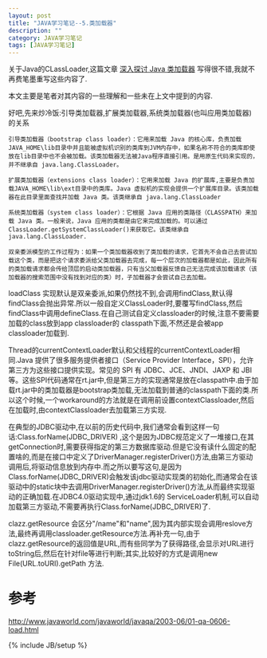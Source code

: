```yaml
---
layout: post
title: "JAVA学习笔记--5.类加载器"
description: ""
category: JAVA学习笔记
tags: [JAVA学习笔记]
---
```

关于Java的CLassLoader,这篇文章 [深入探讨 Java 类加载器](http://www.ibm.com/developerworks/cn/java/j-lo-classloader/) 写得很不错,我就不再费笔墨重写这些内容了.

本文主要是笔者对其内容的一些理解和一些未在上文中提到的内容.

好吧,先来炒冷饭:引导类加载器,扩展类加载器,系统类加载器(也叫应用类加载器) 的关系

	引导类加载器（bootstrap class loader）：它用来加载 Java 的核心库，负责加载JAVA_HOME\lib目录中并且能被虚拟机识别的类库到JVM内存中，如果名称不符合的类库即使放在lib目录中也不会被加载。该类加载器无法被Java程序直接引用。是用原生代码来实现的，并不继承自 java.lang.ClassLoader。

	扩展类加载器（extensions class loader）：它用来加载 Java 的扩展库,主要是负责加载JAVA_HOME\lib\ext目录中的类库。Java 虚拟机的实现会提供一个扩展库目录。该类加载器在此目录里面查找并加载 Java 类。该类继承自 java.lang.ClassLoader

	系统类加载器（system class loader）：它根据 Java 应用的类路径（CLASSPATH）来加载 Java 类。一般来说，Java 应用的类都是由它来完成加载的。可以通过 ClassLoader.getSystemClassLoader()来获取它。该类继承自 java.lang.ClassLoader.
	
	双亲委派模型的工作过程为：如果一个类加载器收到了类加载的请求，它首先不会自己去尝试加载这个类，而是把这个请求委派给父类加载器去完成，每一个层次的加载器都是如此，因此所有的类加载请求都会传给顶层的启动类加载器，只有当父加载器反馈自己无法完成该加载请求（该加载器的搜索范围中没有找到对应的类）时，子加载器才会尝试自己去加载。
	
loadClass 实现默认是双亲委派,如果仍然找不到,会调用findClass,默认得findClass会抛出异常.所以一般自定义ClassLoader时,要覆写findClass,然后findClass中调用defineClass.在自己测试自定义classloader的时候,注意不要需要加载的class放到app classloader的 classpath下面,不然还是会被app classloader加载到.

Thread的currentContextLoader默认和父线程的currentContextLoader相同.Java 提供了很多服务提供者接口（Service Provider Interface，SPI），允许第三方为这些接口提供实现。常见的 SPI 有 JDBC、JCE、JNDI、JAXP 和 JBI 等。这些SPI代码通常在rt.jar中,但是第三方的实现通常是放在classpath中.由于加载rt.jar中的类加载器是bootstrap类加载,无法加载到普通的classpath下面的类.所以这个时候,一个workaround的方法就是在调用前设置contextClassloader,然后在加载时,由contextClassloader去加载第三方实现.

在典型的JDBC驱动中,在以前的历史代码中,我们通常会看到这样一句话:Class.forName(JDBC_DRIVER) ,这个是因为JDBC规范定义了一堆接口,在其getConnection时,需要获得指定的第三方数据库驱动.但是它没有读什么固定的配置啥的,而是在接口中定义了DriverManager.registerDriver()方法,由第三方驱动调用后,将驱动信息放到内存中.而之所以要写这句,是因为Class.forName(JDBC_DRIVER)会触发该jdbc驱动实现类的初始化,而通常会在该驱动中的static块中去调用DriverManager.registerDriver()方法,从而最终实现驱动的正确加载.在JDBC4.0驱动实现中,通过jdk1.6的 ServiceLoader机制,可以自动加载第三方驱动,不需要再执行Class.forName(JDBC_DRIVER)了.

clazz.getResource 会区分"/name"和"name",因为其内部实现会调用reslove方法,最终再调用classloader.getResource方法.再补充一句,由于clazz.getResource的返回值是URL,而有些同学为了获得路径,会显示对URL进行toString后,然后在针对file等进行判断;其实,比较好的方式是调用new File(URL.toURI).getPath 方法.

# 参考
http://www.javaworld.com/javaworld/javaqa/2003-06/01-qa-0606-load.html


{% include JB/setup %}
